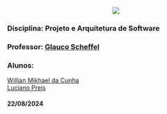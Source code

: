 <div align="center">
 <img src="https://user-images.githubusercontent.com/111321384/225424307-c1475755-8810-4fd3-aa1f-64c7f67c6f65.png" />
 </div>

### Disciplina: Projeto e Arquitetura de Software
### Professor: [Glauco Scheffel](https://www.linkedin.com/in/glaucoscheffel/)


### Alunos: 
[Willian Mikhael da Cunha](https://www.linkedin.com/in/willianmikhael/) <br>
[Luciano Preis](https://www.linkedin.com/in/luciano-preis-069b3a19b/)
  



#### 22/08/2024

#
